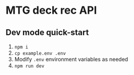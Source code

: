# MTG deck rec API

## Dev mode quick-start
1. `npm i`
2. `cp example.env .env`
3. Modify `.env` environment variables as needed
4. `npm run dev`